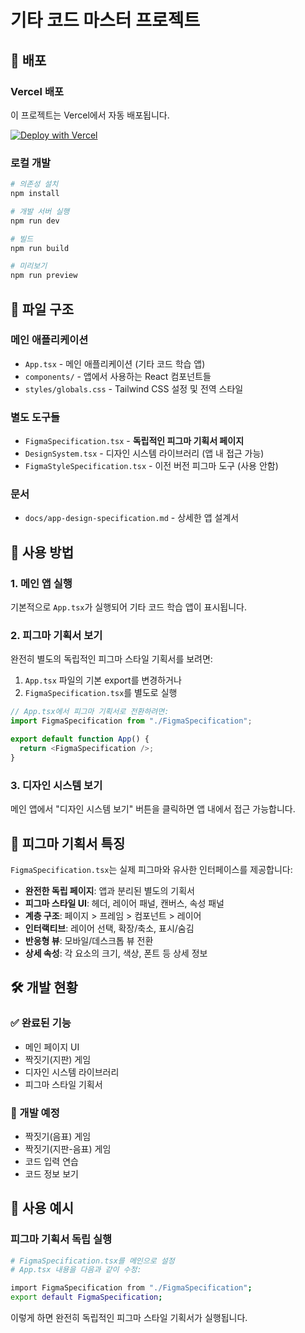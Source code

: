 # 기타 코드 마스터 프로젝트

## 🚀 배포

### Vercel 배포
이 프로젝트는 Vercel에서 자동 배포됩니다.

[![Deploy with Vercel](https://vercel.com/button)](https://vercel.com/new/clone?repository-url=https://github.com/your-username/guitar-codes)

### 로컬 개발
```bash
# 의존성 설치
npm install

# 개발 서버 실행
npm run dev

# 빌드
npm run build

# 미리보기
npm run preview
```

## 📁 파일 구조

### 메인 애플리케이션
- `App.tsx` - 메인 애플리케이션 (기타 코드 학습 앱)
- `components/` - 앱에서 사용하는 React 컴포넌트들
- `styles/globals.css` - Tailwind CSS 설정 및 전역 스타일

### 별도 도구들
- `FigmaSpecification.tsx` - **독립적인 피그마 기획서 페이지**
- `DesignSystem.tsx` - 디자인 시스템 라이브러리 (앱 내 접근 가능)
- `FigmaStyleSpecification.tsx` - 이전 버전 피그마 도구 (사용 안함)

### 문서
- `docs/app-design-specification.md` - 상세한 앱 설계서

## 🎯 사용 방법

### 1. 메인 앱 실행
기본적으로 `App.tsx`가 실행되어 기타 코드 학습 앱이 표시됩니다.

### 2. 피그마 기획서 보기
완전히 별도의 독립적인 피그마 스타일 기획서를 보려면:
1. `App.tsx` 파일의 기본 export를 변경하거나
2. `FigmaSpecification.tsx`를 별도로 실행

```typescript
// App.tsx에서 피그마 기획서로 전환하려면:
import FigmaSpecification from "./FigmaSpecification";

export default function App() {
  return <FigmaSpecification />;
}
```

### 3. 디자인 시스템 보기
메인 앱에서 "디자인 시스템 보기" 버튼을 클릭하면 앱 내에서 접근 가능합니다.

## 🎨 피그마 기획서 특징

`FigmaSpecification.tsx`는 실제 피그마와 유사한 인터페이스를 제공합니다:

- **완전한 독립 페이지**: 앱과 분리된 별도의 기획서
- **피그마 스타일 UI**: 헤더, 레이어 패널, 캔버스, 속성 패널
- **계층 구조**: 페이지 > 프레임 > 컴포넌트 > 레이어
- **인터랙티브**: 레이어 선택, 확장/축소, 표시/숨김
- **반응형 뷰**: 모바일/데스크톱 뷰 전환
- **상세 속성**: 각 요소의 크기, 색상, 폰트 등 상세 정보

## 🛠 개발 현황

### ✅ 완료된 기능
- 메인 페이지 UI
- 짝짓기(지판) 게임
- 디자인 시스템 라이브러리
- 피그마 스타일 기획서

### 🚧 개발 예정
- 짝짓기(음표) 게임
- 짝짓기(지판-음표) 게임  
- 코드 입력 연습
- 코드 정보 보기

## 📝 사용 예시

### 피그마 기획서 독립 실행
```bash
# FigmaSpecification.tsx를 메인으로 설정
# App.tsx 내용을 다음과 같이 수정:

import FigmaSpecification from "./FigmaSpecification";
export default FigmaSpecification;
```

이렇게 하면 완전히 독립적인 피그마 스타일 기획서가 실행됩니다.